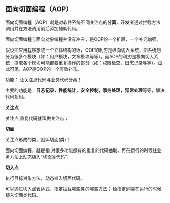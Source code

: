 ## 面向切面编程（AOP）

面向切面编程（AOP）就是对软件系统不同关注点的**分离**，开发者通过拦截方法调用并在方法调用前后添加辅助代码。

面向切面编程与面向对象编程并没有冲突，是OOP的一个扩展，一个补充加强。

假设把应用程序想成一个立体结构的话，OOP的利刃是纵向切入系统，把系统划分为很多个模块（如：用户模块，文章模块等等），而AOP的利刃是横向切入系统，提取各个模块可能都要重复操作的部分（如：权限检查，日志记录等等）。由此可见，AOP是OOP的一个有效补充。

功能： 让关注点代码与业务代码分离！

主要的功能是：**日志记录，性能统计，安全控制，事务处理，异常处理**等等，解决代码复用。

**关注点**

关注点,重复代码就叫做关注点；

**切面**

关注点形成的类，就叫切面(类)！

面向切面编程，就是指 对很多功能都有的重复的代码抽取，再在运行的时候往业务方法上动态植入“切面类代码”。

**切入点**

执行目标对象方法，动态植入切面代码。

可以通过切入点表达式，指定拦截哪些类的哪些方法； 给指定的类在运行的时候植入切面类代码。
